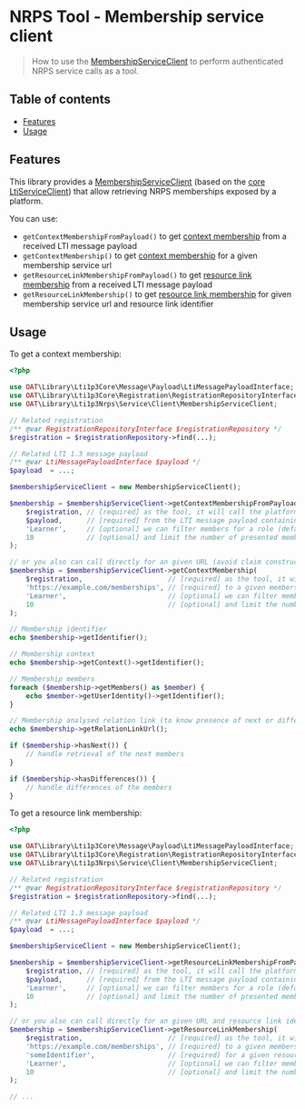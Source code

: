 # NRPS Tool - Membership service client

> How to use the [MembershipServiceClient](../src/Service/Client/MembershipServiceClient.php) to perform authenticated NRPS service calls as a tool.

## Table of contents

- [Features](#features)
- [Usage](#usage)

## Features

This library provides a [MembershipServiceClient](../src/Service/Client/MembershipServiceClient.php) (based on the [core LtiServiceClient](https://github.com/oat-sa/lib-lti1p3-core/blob/master/doc/service/service-client.md)) that allow retrieving NRPS memberships exposed by a platform.

You can use:
- `getContextMembershipFromPayload()` to get [context membership](https://www.imsglobal.org/spec/lti-nrps/v2p0#context-membership) from a received LTI message payload
- `getContextMembership()` to get [context membership](https://www.imsglobal.org/spec/lti-nrps/v2p0#context-membership) for a given membership service url
- `getResourceLinkMembershipFromPayload()` to get [resource link membership](https://www.imsglobal.org/spec/lti-nrps/v2p0#resource-link-membership-service) from a received LTI message payload
- `getResourceLinkMembership()` to get [resource link membership](https://www.imsglobal.org/spec/lti-nrps/v2p0#resource-link-membership-service) for given membership service url and resource link identifier

## Usage

To get a context membership:
```php
<?php

use OAT\Library\Lti1p3Core\Message\Payload\LtiMessagePayloadInterface;
use OAT\Library\Lti1p3Core\Registration\RegistrationRepositoryInterface;
use OAT\Library\Lti1p3Nrps\Service\Client\MembershipServiceClient;

// Related registration
/** @var RegistrationRepositoryInterface $registrationRepository */
$registration = $registrationRepository->find(...);

// Related LTI 1.3 message payload
/** @var LtiMessagePayloadInterface $payload */
$payload  = ...;

$membershipServiceClient = new MembershipServiceClient();

$membership = $membershipServiceClient->getContextMembershipFromPayload(
    $registration, // [required] as the tool, it will call the platform of this registration
    $payload,      // [required] from the LTI message payload containing the NRPS claim (got at LTI launch)
    'Learner',     // [optional] we can filter members for a role (default: no filter)
    10             // [optional] and limit the number of presented members (default: no limit)
);

// or you also can call directly for an given URL (avoid claim construction)
$membership = $membershipServiceClient->getContextMembership(
    $registration,                     // [required] as the tool, it will call the platform of this registration
    'https://example.com/memberships', // [required] to a given membership service url
    'Learner',                         // [optional] we can filter members for a role (default: no filter)
    10                                 // [optional] and limit the number of presented members (default: no limit)
);

// Membership identifier
echo $membership->getIdentifier();

// Membership context
echo $membership->getContext()->getIdentifier();

// Membership members
foreach ($membership->getMembers() as $member) {
    echo $member->getUserIdentity()->getIdentifier();
}

// Membership analysed relation link (to know presence of next or differences)
echo $membership->getRelationLinkUrl();

if ($membership->hasNext()) {
    // handle retrieval of the next members
}

if ($membership->hasDifferences()) {
    // handle differences of the members
}
```

To get a resource link membership:
```php
<?php

use OAT\Library\Lti1p3Core\Message\Payload\LtiMessagePayloadInterface;
use OAT\Library\Lti1p3Core\Registration\RegistrationRepositoryInterface;
use OAT\Library\Lti1p3Nrps\Service\Client\MembershipServiceClient;

// Related registration
/** @var RegistrationRepositoryInterface $registrationRepository */
$registration = $registrationRepository->find(...);

// Related LTI 1.3 message payload
/** @var LtiMessagePayloadInterface $payload */
$payload  = ...;

$membershipServiceClient = new MembershipServiceClient();

$membership = $membershipServiceClient->getResourceLinkMembershipFromPayload(
    $registration, // [required] as the tool, it will call the platform of this registration
    $payload,      // [required] from the LTI message payload containing the NRPS and ResourceLink claims (got at LTI launch)
    'Learner',     // [optional] we can filter members for a role (default: no filter)
    10             // [optional] and limit the number of presented members (default: no limit)
);

// or you also can call directly for an given URL and resource link identifier (avoid claims construction)
$membership = $membershipServiceClient->getResourceLinkMembership(
    $registration,                     // [required] as the tool, it will call the platform of this registration
    'https://example.com/memberships', // [required] to a given membership service url
    'someIdentifier',                  // [required] for a given resource link identifier
    'Learner',                         // [optional] we can filter members for a role (default: no filter)
    10                                 // [optional] and limit the number of presented members (default: no limit)
);

// ...
```
